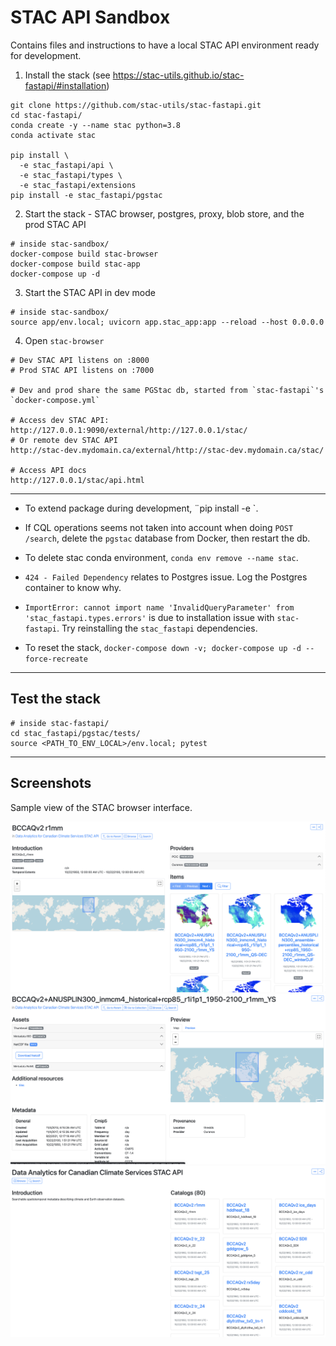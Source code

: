 # STAC API Sandbox


Contains files and instructions to have a local STAC API environment ready for development.


1. Install the stack (see https://stac-utils.github.io/stac-fastapi/#installation)

```
git clone https://github.com/stac-utils/stac-fastapi.git
cd stac-fastapi/
conda create -y --name stac python=3.8
conda activate stac

pip install \
  -e stac_fastapi/api \
  -e stac_fastapi/types \
  -e stac_fastapi/extensions
pip install -e stac_fastapi/pgstac
```

2. Start the stack - STAC browser, postgres, proxy, blob store, and the prod STAC API

```
# inside stac-sandbox/
docker-compose build stac-browser
docker-compose build stac-app
docker-compose up -d
```

3. Start the STAC API in dev mode

```
# inside stac-sandbox/
source app/env.local; uvicorn app.stac_app:app --reload --host 0.0.0.0
```

4. Open `stac-browser`

```
# Dev STAC API listens on :8000
# Prod STAC API listens on :7000

# Dev and prod share the same PGStac db, started from `stac-fastapi`'s `docker-compose.yml`

# Access dev STAC API:
http://127.0.0.1:9090/external/http://127.0.0.1/stac/
# Or remote dev STAC API
http://stac-dev.mydomain.ca/external/http://stac-dev.mydomain.ca/stac/

# Access API docs
http://127.0.0.1/stac/api.html
```


<hr/>


* To extend package during development, ¨pip install -e <pkg>`.

* If CQL operations seems not taken into account when doing `POST /search`, delete the `pgstac` database from Docker, then restart the db.

* To delete stac conda environment, `conda env remove --name stac`.

* `424 - Failed Dependency` relates to Postgres issue. Log the Postgres container to know why.

* `ImportError: cannot import name 'InvalidQueryParameter' from 'stac_fastapi.types.errors'` is due to installation issue with `stac-fastapi`. Try reinstalling the `stac_fastapi` dependencies.

* To reset the stack, `docker-compose down -v; docker-compose up -d --force-recreate`


<hr/>


## Test the stack

```
# inside stac-fastapi/
cd stac_fastapi/pgstac/tests/
source <PATH_TO_ENV_LOCAL>/env.local; pytest
```


<hr/>


## Screenshots

Sample view of the STAC browser interface.

![alt text](assets/item_list.png)
![alt text](assets/item_view.png)
![alt text](assets/collection_view.png)
